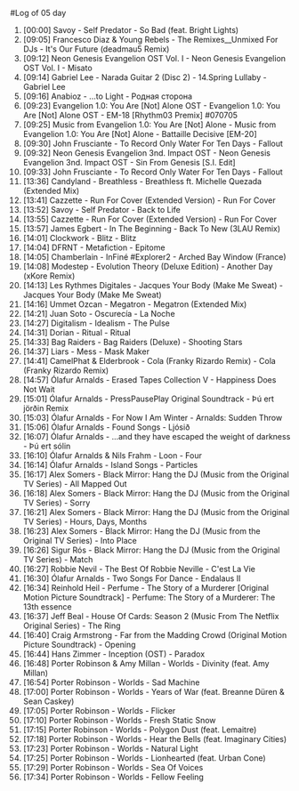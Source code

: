 #Log of 05 day

1. [00:00] Savoy - Self Predator - So Bad (feat. Bright Lights)
1. [09:05] Francesco Diaz & Young Rebels - The Remixes__Unmixed For DJs - It's Our Future (deadmau5 Remix)
1. [09:12] Neon Genesis Evangelion OST Vol. I - Neon Genesis Evangelion OST Vol. I - Misato
1. [09:14] Gabriel Lee - Narada Guitar 2 (Disc 2) - 14.Spring Lullaby - Gabriel Lee
1. [09:16] Anabioz - ...to Light - Родная сторона
1. [09:23] Evangelion 1.0: You Are [Not] Alone OST - Evangelion 1.0: You Are [Not] Alone OST - EM-18 [Rhythm03 Premix] #070705
1. [09:25] Music from Evangelion 1.0: You Are [Not] Alone - Music from Evangelion 1.0: You Are [Not] Alone - Battaille Decisive [EM-20]
1. [09:30] John Frusciante - To Record Only Water For Ten Days - Fallout
1. [09:32] Neon Genesis Evangelion 3nd. Impact OST - Neon Genesis Evangelion 3nd. Impact OST - Sin From Genesis [S.I. Edit]
1. [09:33] John Frusciante - To Record Only Water For Ten Days - Fallout
1. [13:36] Candyland - Breathless - Breathless ft. Michelle Quezada (Extended Mix)
1. [13:41] Cazzette - Run For Cover (Extended Version) - Run For Cover
1. [13:52] Savoy - Self Predator - Back to Life
1. [13:55] Cazzette - Run For Cover (Extended Version) - Run For Cover
1. [13:57] James Egbert - In The Beginning - Back To New (3LAU Remix)
1. [14:01] Clockwork - Blitz - Blitz
1. [14:04] DFRNT - Metafiction - Epitome
1. [14:05] Chamberlain - InFiné #Explorer2 - Arched Bay Window (France)
1. [14:08] Modestep - Evolution Theory (Deluxe Edition) - Another Day (xKore Remix)
1. [14:13] Les Rythmes Digitales - Jacques Your Body (Make Me Sweat) - Jacques Your Body (Make Me Sweat)
1. [14:16] Ummet Ozcan - Megatron - Megatron (Extended Mix)
1. [14:21] Juan Soto - Oscurecía - La Noche
1. [14:27] Digitalism - Idealism - The Pulse
1. [14:31] Dorian - Ritual - Ritual
1. [14:33] Bag Raiders - Bag Raiders (Deluxe) - Shooting Stars
1. [14:37] Liars - Mess - Mask Maker
1. [14:41] CamelPhat & Elderbrook - Cola (Franky Rizardo Remix) - Cola (Franky Rizardo Remix)
1. [14:57] Ólafur Arnalds - Erased Tapes Collection V - Happiness Does Not Wait
1. [15:01] Ólafur Arnalds - PressPausePlay Original Soundtrack - Þú ert jörðin Remix
1. [15:03] Ólafur Arnalds - For Now I Am Winter - Arnalds: Sudden Throw
1. [15:06] Ólafur Arnalds - Found Songs - Ljósið
1. [16:07] Ólafur Arnalds - ...and they have escaped the weight of darkness - Þú ert sólin
1. [16:10] Ólafur Arnalds & Nils Frahm - Loon - Four
1. [16:14] Ólafur Arnalds - Island Songs - Particles
1. [16:17] Alex Somers - Black Mirror: Hang the DJ (Music from the Original TV Series) - All Mapped Out
1. [16:18] Alex Somers - Black Mirror: Hang the DJ (Music from the Original TV Series) - Sorry
1. [16:21] Alex Somers - Black Mirror: Hang the DJ (Music from the Original TV Series) - Hours, Days, Months
1. [16:23] Alex Somers - Black Mirror: Hang the DJ (Music from the Original TV Series) - Into Place
1. [16:26] Sigur Rós - Black Mirror: Hang the DJ (Music from the Original TV Series) - Match
1. [16:27] Robbie Nevil - The Best Of Robbie Neville - C'est La Vie
1. [16:30] Ólafur Arnalds - Two Songs For Dance - Endalaus II
1. [16:34] Reinhold Heil - Perfume - The Story of a Murderer [Original Motion Picture Soundtrack] - Perfume: The Story of a Murderer: The 13th essence
1. [16:37] Jeff Beal - House Of Cards: Season 2 (Music From The Netflix Original Series) - The Ring
1. [16:40] Craig Armstrong - Far from the Madding Crowd (Original Motion Picture Soundtrack) - Opening
1. [16:44] Hans Zimmer - Inception (OST) - Paradox
1. [16:48] Porter Robinson & Amy Millan - Worlds - Divinity (feat. Amy Millan)
1. [16:54] Porter Robinson - Worlds - Sad Machine
1. [17:00] Porter Robinson - Worlds - Years of War (feat. Breanne Düren & Sean Caskey)
1. [17:05] Porter Robinson - Worlds - Flicker
1. [17:10] Porter Robinson - Worlds - Fresh Static Snow
1. [17:15] Porter Robinson - Worlds - Polygon Dust (feat. Lemaitre)
1. [17:18] Porter Robinson - Worlds - Hear the Bells (feat. Imaginary Cities)
1. [17:23] Porter Robinson - Worlds - Natural Light
1. [17:25] Porter Robinson - Worlds - Lionhearted (feat. Urban Cone)
1. [17:29] Porter Robinson - Worlds - Sea Of Voices
1. [17:34] Porter Robinson - Worlds - Fellow Feeling
